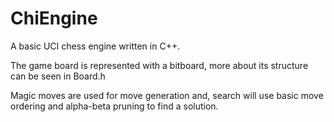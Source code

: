 # ChiEngine
A basic UCI chess engine written in C++.

The game board is represented with a bitboard, more about its structure can be seen in Board.h

Magic moves are used for move generation and, search will use basic move ordering and alpha-beta pruning to find a solution.

